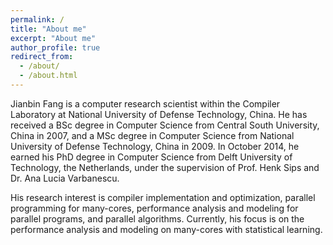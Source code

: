 ```yaml
---
permalink: /
title: "About me"
excerpt: "About me"
author_profile: true
redirect_from: 
  - /about/
  - /about.html
---
```


Jianbin Fang is a computer research scientist within the Compiler Laboratory at National University of Defense Technology, China. He has received a BSc degree in Computer Science from Central South University, China in 2007, and a MSc degree in Computer Science from National University of Defense Technology, China in 2009. In October 2014, he earned his PhD degree in Computer Science from Delft University of Technology, the Netherlands, under the supervision of Prof. Henk Sips and Dr. Ana Lucia Varbanescu. 

His research interest is compiler implementation and optimization, parallel programming for many-cores, performance analysis and modeling for parallel programs, and parallel algorithms. Currently, his focus is on the performance analysis and modeling on many-cores with statistical learning. 

